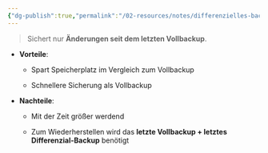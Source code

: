 ```yaml
---
{"dg-publish":true,"permalink":"/02-resources/notes/differenzielles-backup/","noteIcon":"","updated":"2025-07-12T13:31:41.294+02:00"}
---
```


>Sichert nur **Änderungen seit dem letzten Vollbackup**.

- **Vorteile**:
    
    - Spart Speicherplatz im Vergleich zum Vollbackup
        
    - Schnellere Sicherung als Vollbackup
        
- **Nachteile**:
    
    - Mit der Zeit größer werdend
        
    - Zum Wiederherstellen wird das **letzte Vollbackup + letztes Differenzial-Backup** benötigt
  